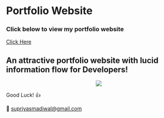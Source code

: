 # Portfolio Website

### Click below to view my portfolio website
[Click Here](https://supriya1511.github.io/SupriyaMadiwal/)

## An attractive portfolio website with lucid information flow for Developers!


<p align="center"> 
  <kbd>
  	<a href="https://supriya1511.github.io/SupriyaMadiwal/" target="_blank">
		<img src="image.png"></img>
	</a>
  </kbd>
</p>

Good Luck! :+1: 

:e-mail: supriyasmadiwal@gmail.com
